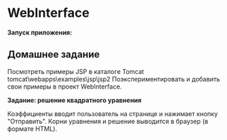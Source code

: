 WebInterface
============

**Запуск приложения:**




Домашнее задание
----------------
Посмотреть примеры JSP в каталоге Tomcat tomcat\webapps\examples\jsp\jsp2
Поэкспериментировать и добавить свои примеры в проект WebInterface.

**Задание: решение квадратного уравнения**

Коэффициенты вводит пользователь на странице
и нажимает кнопку "Отправить".
Корни уравнения и решение выводится в браузер (в формате HTML).

